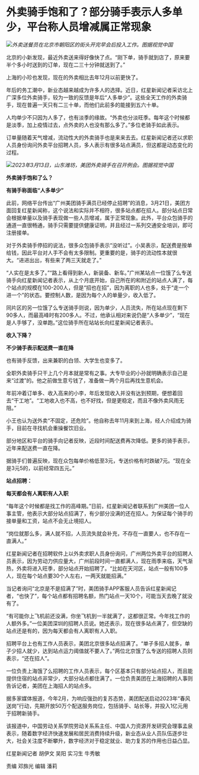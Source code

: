 # 外卖骑手饱和了？部分骑手表示人多单少，平台称人员增减属正常现象

![](https://inews.gtimg.com/news_bt/OH_aYWB8AJ-oykS9s6F7-pVMSiW01wDKoZEcEWHX3yKOQAA/1000)_外卖送餐员在北京市朝阳区的街头开完早会后投入工作。图据视觉中国_

北京的小新发现，最近外卖送来得好像快了点。“刚下单，骑手就到店了，原来要半个多小时送到的订单，现在二三十分钟就送到了。”

上海的小珍也发现，现在的外卖相比去年12月以前更快了。

年后的务工潮中，新业态越来越成为许多人的选择。近日，红星新闻记者采访北上广深多位外卖骑手，较为一致的反馈是年后“人多单少”。这些全天工作的外卖骑手，现在普遍一天只有二三十单，而他们此前多的能接到五六十单。

人均单少不只因为人多了，也有淡季的缘故。“外卖也分淡旺季。每年这个时候都是淡季，加上疫情过去，点外卖的人也没有那么多了。”多位老骑手如此表示。

订单量随着天气增减，流动性大的外卖骑手也是来来去去。红星新闻记者还以求职人员身份询问外卖平台招聘人员，多人表示有很多站点满员，但这都是动态变化的过程。

![](https://inews.gtimg.com/news_bt/OwS3Pnxad-pv9r7UEBPvTKBveYq3X7gNnj8nI_ONagJ5MAA/1000)_2023年3月13日，山东潍坊，美团外卖骑手在召开例会。图据视觉中国_

**外卖骑手饱和了么？**

**有骑手称面临“人多单少”**

此前，网络平台传出“广州美团骑手满员已经停止招聘”的消息，3月21日，美团方面回复红星新闻称，这个说法和实际并不相符，很多站点都在招人。部分站点日常会根据单量以及骑手表现做一些人员增减，属于正常现象。此外，平台众包骑手的通道一直很畅通，骑手只需要提供健康证明，并且经过一系列交通安全培训，即可注册接单。

对于外卖骑手停招的说法，很多众包骑手表示“没听过”。小吴表示，配送费是按单给钱，因此平台对人手不会有太多限制。更重要的是，骑手的流动性本就很大。“进进出出，有些来了两三天就走了。”

“人实在是太多了。”“路上看得到新人，新装备、新车。”广州某站点一位饿了么专送骑手向红星新闻记者表示，从上个月底开始，自己所在的和附近的站点人满了，每个站点的规模在100-200人，但是“招也在招”，因为离职的人也多，处于“走一个进一个”的状态。要控制人数，是因为每个人的单量少，收入低了。

同片区的另一位饿了么专送骑手则说，因为单少，人员流失，所在站点现在剩下90多人，而最高峰时有200多人。不过，他承认相对来说仍是“人多单少”，“现在是人手够了，没单跑。”这位骑手所在站站长向红星新闻记者表示。

**收入下降？**

**不少骑手表示配送费一直在降**

也有骑手反馈，出来兼职的白领、大学生也变多了。

全职外卖骑手只干上几个月本就是常有之事。大专毕业的小孙就明确表示自己是来“过渡”的。他之前做生意亏钱了，准备做一两个月后再找生意机会。

年前冲着订单多、收入高来的小李，年后发现收入并没有达到预期，便想着回去“干工地”。“工地收入也不高，也不好找，但是更稳定，而且不像外卖风雨无阻。”

小王也认为送外卖“不固定，还危险”。他自称去年11月来到上海，经人介绍成为骑手，目前在寻找机会重操餐饮旧业。

部分地区和平台的骑手向记者反映，近段时间配送费再次降低。更多的骑手表示，近年来配送费一直在降。

据骑手们普遍反映，现在众包每单价格低至3元，专送价格有时跌破7元。“现在全是3元5的，以前经常四五元。”

**站点招聘：**

**每天都会有人离职有人入职**

“每年这个时候都是找工作的高峰期。”日前，红星新闻记者联系到广州美团一位人事主管，他表示大部分站点招满了，有少部分没满的还在招人。为保证每个骑手的接单量和工资，站点不会无止境招人。

“岗位就那么多，满人就不招，人员流失就会补充，不存在一直要人，也不存在一直满人。”

红星新闻记者在招聘软件上以外卖求职人员身份询问，广州两位外卖平台的招聘人员表示，因为劳动力供应量大，广州前段时间一直都满人，现在雨季来临，天气渐热，外卖将进入旺季，部分站点开始招聘了。“比如在天河区，站点一般有100多人，现在每个站点要30个人左右，一两天就能招满。”

当记者询问“北京是不是招满了”时，美团骑手APP客服人员告诉红星新闻记者，“也快了”，每个站点都有招聘名额，热门站点一天10个，可能当天去晚了就没有了。

“有可能你上飞机前还没满，你坐飞机到一半就满了，这都很正常。今年找工作的人额外多。”一位美团深圳的招聘人员说。她还表示，现在很多站点满了，但空缺的站点还是有的，因为每天都会有人离职有人入职。

招聘平台上也有工作人员表示，美团北京很多站点招满了。“单子多招人就多，单子少招人就少，达到站点运力阈值就不要人了。”两位北京饿了么专送的招聘人员则表示，“还在招人”。

一位负责上海饿了么招聘的工作人员表示，每个区基本只有部分站点招人，而且能提供住宿的站点非常少，大部分站点都住满了。一位负责美团在上海招聘的人事则告诉记者，美团在上海招人的站点多。

据多家媒体报道，今年2月，为响应强劲的复苏态势，美团配送启动2023年“春风送岗”行动，先期开放50万个配送服务岗位，包括骑手、站长等，并投入1亿元用于招聘新骑手。

该报道中，中国劳动关系学院劳动关系系主任、中国人力资源开发研究会理事孟泉表示，随着数字经济快速发展和居民消费持续升级，新业态从业人员队伍逐步壮大，社会关注度不断攀升，数字经济对于稳定就业、助力复苏的作用也日益凸显。

红星新闻记者 胡伊文 吴阳 实习生 牛秀敏

责编 邓旆光 编辑 潘莉

